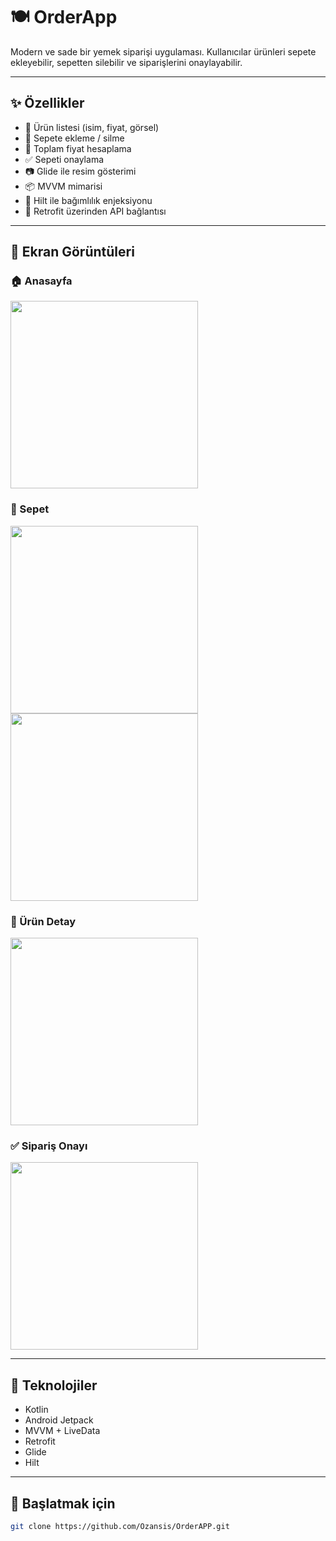 # 🍽️ OrderApp

Modern ve sade bir yemek siparişi uygulaması. Kullanıcılar ürünleri sepete ekleyebilir, sepetten silebilir ve siparişlerini onaylayabilir.

---

## ✨ Özellikler

- 🧾 Ürün listesi (isim, fiyat, görsel)
- 🛒 Sepete ekleme / silme
- 💸 Toplam fiyat hesaplama
- ✅ Sepeti onaylama
- 📷 Glide ile resim gösterimi
- 📦 MVVM mimarisi
- 💉 Hilt ile bağımlılık enjeksiyonu
- 🔌 Retrofit üzerinden API bağlantısı

---

## 📸 Ekran Görüntüleri

### 🏠 Anasayfa
<img src="screenshots/Screenshot_1750195506.png" width="300"/>

### 🛒 Sepet
<img src="screenshots/Screenshot_1750195540.png" width="300"/>
<img src="screenshots/Screenshot_1750195510.png" width="300"/>


### 🍔 Ürün Detay
<img src="screenshots/Screenshot_1750195552.png" width="300"/>

### ✅ Sipariş Onayı
<img src="screenshots/Screenshot_1750195598.png" width="300"/>

---

## 🧪 Teknolojiler

- Kotlin
- Android Jetpack
- MVVM + LiveData
- Retrofit
- Glide
- Hilt

---

## 🚀 Başlatmak için

```bash
git clone https://github.com/Ozansis/OrderAPP.git
